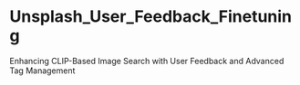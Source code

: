 # Unsplash_User_Feedback_Finetuning
Enhancing CLIP-Based Image Search with User Feedback and Advanced Tag Management
